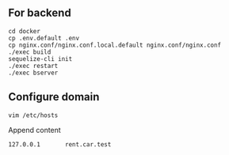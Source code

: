 ## For backend

```
cd docker
cp .env.default .env
cp nginx.conf/nginx.conf.local.default nginx.conf/nginx.conf
./exec build
sequelize-cli init
./exec restart
./exec bserver
```

## Configure domain

```
vim /etc/hosts
```

Append content

```
127.0.0.1       rent.car.test
```
